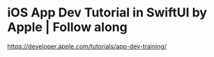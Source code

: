 # iOS App Dev Tutorial in SwiftUI by Apple | Follow along

https://developer.apple.com/tutorials/app-dev-training/
